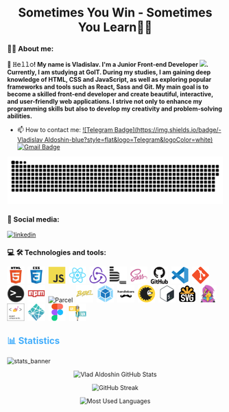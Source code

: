 <h1 align="center">Sometimes You Win - Sometimes You Learn🧑‍💻</h1>

### :man_technologist: About me:
<p style="font-weight: bold;">👋 𝙷𝚎𝚕𝚕𝚘! My name is Vladislav. I'm a Junior Front-end Developer <img src="https://media.giphy.com/media/WUlplcMpOCEmTGBtBW/giphy.gif" width="30px">. Currently, I am studying at GoIT. During my studies, I am gaining deep knowledge of HTML, CSS and JavaScript, as well as exploring popular frameworks and tools such as React, Sass and Git. My main goal is to become a skilled front-end developer and create beautiful, interactive, and user-friendly web applications. I strive not only to enhance my programming skills but also to develop my creativity and problem-solving abilities.</p>

- :mailbox: How to contact me: [![Telegram Badge](https://img.shields.io/badge/-Vladislav Aldoshin-blue?style=flat&logo=Telegram&logoColor=white)](https://t.me/Владислав%20Алдошин) [![Gmail Badge](https://img.shields.io/badge/-Gmail-red?style=flat&logo=Gmail&logoColor=white)](mailto:aldoshinvladislav87@gmail.com)

<p align="center">
 <img width="600" src="assets/github-snake.svg" alt="snake"/>
</p>

### 🤝 Social media:
<div id="badges">
<a href="" target="_blank">
<img src="https://cdn-icons-png.flaticon.com/512/2504/2504799.png" width="40" height="40" alt="linkedin" />
</a>
</div>

### 💻 🛠 Technologies and tools:
<div>
  <img src="./assets/icons/html5-original.svg" title="HTML5" alt="HTML5" width="40" height="40"/>&nbsp;
  <img src="./assets/icons/css3-original.svg"  title="CSS3" alt="CSS3" width="40" height="40"/>&nbsp;
  <img src="./assets/icons/javascript-original.svg"  title="JS" alt="JS" width="40" height="40"/>&nbsp;
  <img src="./assets/icons/react-original.svg"  title="React" alt="React" width="40" height="40"/>&nbsp;
  <img src="./assets/icons/redux-original.svg"  title="Redux" alt="Redux" width="40" height="40"/>&nbsp;
  <img src="./assets/icons/bem-original.svg" title="Bem" alt="Bem" width="40" height="40"/>&nbsp;
  <img src="./assets/icons/sass-original.svg" title="Sass" alt="Sass" width="40" height="40"/>&nbsp;
  <img src="./assets/icons/github-original.svg" title="Github"  alt="Github" width="40"/>&nbsp;
  <img src="./assets/icons/vscode-original.svg" title="Visual Studio Code" alt="Visual Studio Code" width="40" height="40"/>&nbsp;
  <img src="./assets/icons/git-original.svg" title="Git" alt="Git" width="40" height="40"/>&nbsp;
  <img src="./assets/icons/terminal-original.png" title="Terminal" alt="Terminal" width="40" height="40"/>&nbsp;
  <img src="./assets/icons/npm-original.svg" title="Npm" alt="Npm" width="40" height="40"/>&nbsp;
  <img src="./assets/icons/parcel-original.avif" title="Parcel" alt="Parcel" width="40" height="40"/>&nbsp;
  <img src="./assets/icons/babel-original.svg" title="Babel" alt="Babel" width="40" height="40"/>&nbsp;
  <img src="./assets/icons/webpack-original.svg" title="Webpack" alt="Webpack" width="40" height="40"/>&nbsp;
  <img src="./assets/icons/handlebars-original.svg" title="Handlebars" alt="Handlebars" width="40" height="40"/>&nbsp;
  <img src="./assets/icons/browserslist-original.svg" title="Browserslist" alt="Browserslist" width="40" height="40"/>&nbsp;
  <img src="./assets/icons/bash-original.svg" title="Bash" alt="Bash" width="40" height="40"/>&nbsp;
  <img src="./assets/icons/svg-original.png" title="Svg" alt="Svg" width="40" height="40"/>&nbsp;
  <img src="./assets/icons/emotion-original.png" title="Emotion" alt="Emotion" width="40" height="40"/>&nbsp;
  <img src="./assets/icons/styled-components.png" title="Emotion" alt="Emotion" width="40" height="40"/>&nbsp;
  <img src="./assets/icons/netlify-original.svg" title="Netlify" alt="Netlify" width="40" height="40"/>&nbsp;
  <img src="./assets/icons/figma-original.svg" title="Figma" alt="Figma" width="40" height="40"/>&nbsp;
  <img src="./assets/icons/ui-ux.png" title="UI/UX" alt="UI/UX" width="40" height="40"/>&nbsp;
</div>

<!-- ### 💻 Passed courses:

| Курсы                                                           | Дата              |
| ----------------------------------------------------------------| :---------------: |
| GoIT/Старт в программировании                                   | 11/2022 - /       |



<!----------------------------------------- Statistics--------------------------------------------->

<h2 style="color: #44AEFB">📊 Statistics</h2>

![stats_banner](https://user-images.githubusercontent.com/78341798/194534778-d662496c-ae00-4e8d-ae9b-b90912054e7f.gif)

<!-- Begin Stats Cards -->
<div class="stats" align="center">

![Vlad Aldoshin GitHub Stats](https://github-readme-stats.vercel.app/api?username=VladAldoshin&hide=stars&count_private=true&show_icons=true&theme=algolia&border_radius=20)

![GitHub Streak](https://streak-stats.demolab.com?user=VladAldoshin&count_private=true&theme=algolia&border_radius=20)

<!-- compact programming languages layout -->
![Most Used Languages](https://github-readme-stats.vercel.app/api/top-langs/?username=VladAldoshin&layout=compact&show_icons=true&theme=algolia&border_radius=20)
</div>
<!--  End Stats Cards -->
